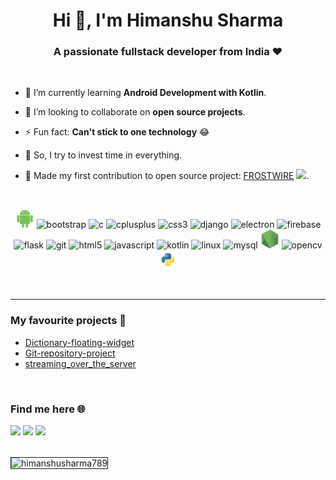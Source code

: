 <h1 align="center">Hi 👋, I'm Himanshu Sharma</h1>
<h3 align="center">A passionate fullstack developer from India ❤️</h3>

</br>

- 🌱 I’m currently learning **Android Development with Kotlin**.

- 👯 I’m looking to collaborate on **open source projects**.

- ⚡ Fun fact: **Can't stick to one technology** 😂

- 🍺 So, I try to invest time in everything.

- 🥇 Made my first contribution to open source project: [FROSTWIRE](https://github.com/frostwire/frostwire) <img src="https://avatars2.githubusercontent.com/u/1341376?s=460&u=6ba06621a03ebacf851a49155b98d73d4b724314&v=4" width="15">.

</br>

<p align="center"><img src="https://raw.githubusercontent.com/github/explore/80688e429a7d4ef2fca1e82350fe8e3517d3494d/topics/android/android.png" alt="android" width="30" height="30"/> <img src="https://devicons.github.io/devicon/devicon.git/icons/bootstrap/bootstrap-plain.svg" alt="bootstrap" width="30" height="30"/> <img src="https://devicons.github.io/devicon/devicon.git/icons/c/c-original.svg" alt="c" width="30" height="30"/> <img src="https://devicons.github.io/devicon/devicon.git/icons/cplusplus/cplusplus-original.svg" alt="cplusplus" width="30" height="30"/> <img src="https://devicons.github.io/devicon/devicon.git/icons/css3/css3-original-wordmark.svg" alt="css3" width="30" height="30"/> <img src="https://devicons.github.io/devicon/devicon.git/icons/django/django-original.svg" alt="django" width="30" height="30"/> <img src="https://devicons.github.io/devicon/devicon.git/icons/electron/electron-original.svg" alt="electron" width="30" height="30"/> <img src="https://www.vectorlogo.zone/logos/firebase/firebase-icon.svg" alt="firebase" width="30" height="30"/> <img src="https://www.vectorlogo.zone/logos/pocoo_flask/pocoo_flask-icon.svg" alt="flask" width="30" height="30"/> <img src="https://www.vectorlogo.zone/logos/git-scm/git-scm-icon.svg" alt="git" width="30" height="30"/> <img src="https://devicons.github.io/devicon/devicon.git/icons/html5/html5-original-wordmark.svg" alt="html5" width="30" height="30"/> <img src="https://devicons.github.io/devicon/devicon.git/icons/javascript/javascript-original.svg" alt="javascript" width="30" height="30"/> <img src="https://www.vectorlogo.zone/logos/kotlinlang/kotlinlang-icon.svg" alt="kotlin" width="30" height="30"/> <img src="https://devicons.github.io/devicon/devicon.git/icons/linux/linux-original.svg" alt="linux" width="30" height="30"/> <img src="https://devicons.github.io/devicon/devicon.git/icons/mysql/mysql-original-wordmark.svg" alt="mysql" width="30" height="30"/> <img src="https://raw.githubusercontent.com/github/explore/80688e429a7d4ef2fca1e82350fe8e3517d3494d/topics/nodejs/nodejs.png" alt="nodejs" width="30" height="30"/> <img src="https://www.vectorlogo.zone/logos/opencv/opencv-icon.svg" alt="opencv" width="30" height="30"/> <img src="https://raw.githubusercontent.com/github/explore/80688e429a7d4ef2fca1e82350fe8e3517d3494d/topics/python/python.png" alt="python" width="30" height="30"/></p>

</br>

---

### My favourite projects 💛

- [Dictionary-floating-widget](https://github.com/HimanshuSharma789/Dictionary-floating-widget)
- [Git-repository-project](https://github.com/HimanshuSharma789/Git-repository-project)
- [streaming_over_the_server](https://github.com/HimanshuSharma789/streaming_over_the_server)

</br>

### Find me here 🌐

<a href="https://twitter.com/Himanshu__404" alt="Twitter"><img src="https://img.shields.io/badge/twitter-%231DA1F2.svg?&style=for-the-badge&logo=twitter&logoColor=white"/></a>
<a href="https://www.linkedin.com/in/himanshu-sharma789/" alt="LinkedIn"><img src="https://img.shields.io/badge/linkedin-%230077B5.svg?&style=for-the-badge&logo=linkedin&logoColor=white"/></a>
<a href="https://steamcommunity.com/id/hmylord" alt="Steam"><img src="https://img.shields.io/badge/Steam-%23000000.svg?&style=for-the-badge&logo=steam&logoColor=white"/></a>

</br>

<img align="center" border="1" src="https://github-readme-stats.himanshusharma789.vercel.app/api?username=himanshusharma789&show_icons=true&include_all_commits=true" alt="himanshusharma789" />

</br></br>
